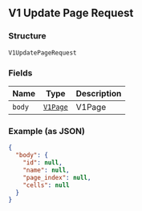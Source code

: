 ## V1 Update Page Request

### Structure

`V1UpdatePageRequest`

### Fields

| Name | Type | Description |
|  --- | --- | --- |
| `body` | [`V1Page`](/doc/models/v1-page.md) | V1Page |

### Example (as JSON)

```json
{
  "body": {
    "id": null,
    "name": null,
    "page_index": null,
    "cells": null
  }
}
```

